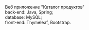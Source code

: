 Веб приложение "Каталог продуктов"  
back-end: Java, Spring;  
database: MySQL;  
front-end: Thymeleaf, Bootstrap.  

